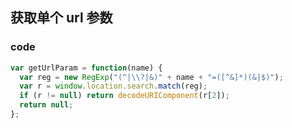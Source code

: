 ## 获取单个 url 参数
### code
```javascript
var getUrlParam = function(name) {
  var reg = new RegExp("(^|\\?|&)" + name + "=([^&]*)(&|$)");
  var r = window.location.search.match(reg);
  if (r != null) return decodeURIComponent(r[2]);
  return null;
};
```